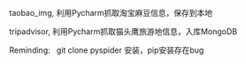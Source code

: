 taobao_img, 利用Pycharm抓取淘宝麻豆信息，保存到本地

tripadvisor, 利用Pycharm抓取猫头鹰旅游地信息，入库MongoDB



Reminding: 
     git clone pyspider 安装，pip安装存在bug
